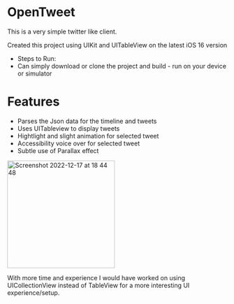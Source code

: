 # OpenTweet

This is a very simple twitter like client.

Created this project using UIKit and UITableView on the latest iOS 16 version 
- Steps to Run:
- Can simply download or clone the project and build - run on your device or simulator

# Features
- Parses the Json data for the timeline and tweets
- Uses UITableview to display tweets
- Hightlight and slight animation for selected tweet
- Accessibility voice over for selected tweet
- Subtle use of Parallax effect

<img width="246" alt="Screenshot 2022-12-17 at 18 44 48" src="https://user-images.githubusercontent.com/24529335/208256881-ab1a2597-10e2-413e-8f03-ae33eebed964.png">


With more time and experience I would have worked on using UICollectionView instead of TableView for a more interesting UI experience/setup.
